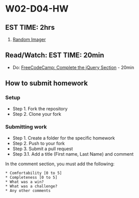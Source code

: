 # W02-D04-HW

## EST TIME: 2hrs
1. [Random Imager](random-imager.md)

## Read/Watch: EST TIME: 20min 
 - Do: [FreeCodeCamp: Complete the jQuery Section](https://learn.freecodecamp.org/front-end-libraries/jquery) - 20min
 
## How to submit homework
### Setup
- Step 1. Fork the repository
- Step 2. Clone your fork
### Submitting work
- Step 1. Create a folder for the specific homework
- Step 2. Push to your fork
- Step 3. Submit a pull request
- Step 3.1. Add a title (First name, Last Name) and comment

In the comment section, you must add the following:
```text
* Comfortability [0 to 5]
* Completeness [0 to 5]
* What was a win?
* What was a challenge?
* Any other comments
```

